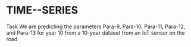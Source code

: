 # TIME--SERIES
Task
We are predicting the parameters Para-9, Para-10, Para-11, Para-12, and Para-13 for year 10 from a 10-year dataset from an IoT sensor on the road
